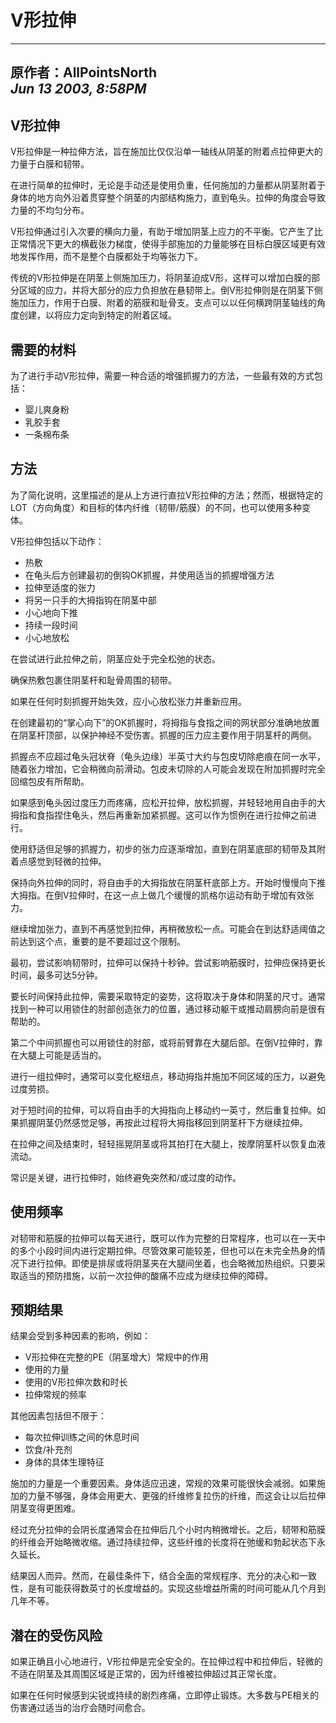 # V形拉伸

---
原作者：**AllPointsNorth**  
_Jun 13 2003, 8:58PM_
---

## V形拉伸

V形拉伸是一种拉伸方法，旨在施加比仅仅沿单一轴线从阴茎的附着点拉伸更大的力量于白膜和韧带。

在进行简单的拉伸时，无论是手动还是使用负重，任何施加的力量都从阴茎附着于身体的地方向外沿着贯穿整个阴茎的内部结构施力，直到龟头。拉伸的角度会导致力量的不均匀分布。

V形拉伸通过引入次要的横向力量，有助于增加阴茎上应力的不平衡。它产生了比正常情况下更大的横截张力梯度，使得手部施加的力量能够在目标白膜区域更有效地发挥作用，而不是整个白膜都处于均等张力下。

传统的V形拉伸是在阴茎上侧施加压力，将阴茎迫成V形，这样可以增加白膜的部分区域的应力，并将大部分的应力负担放在悬韧带上。倒V形拉伸则是在阴茎下侧施加压力，作用于白膜、附着的筋膜和耻骨支。支点可以以任何横跨阴茎轴线的角度创建，以将应力定向到特定的附着区域。

## 需要的材料

为了进行手动V形拉伸，需要一种合适的增强抓握力的方法，一些最有效的方式包括：

- 婴儿爽身粉
- 乳胶手套
- 一条棉布条
  
## 方法

为了简化说明，这里描述的是从上方进行直拉V形拉伸的方法；然而，根据特定的LOT（方向角度）和目标的体内纤维（韧带/筋膜）的不同，也可以使用多种变体。

V形拉伸包括以下动作：

- 热敷
- 在龟头后方创建最初的倒钩OK抓握，并使用适当的抓握增强方法
- 拉伸至适度的张力
- 将另一只手的大拇指钩在阴茎中部
- 小心地向下推
- 持续一段时间
- 小心地放松

在尝试进行此拉伸之前，阴茎应处于完全松弛的状态。

确保热敷包裹住阴茎杆和耻骨周围的韧带。

如果在任何时刻抓握开始失效，应小心放松张力并重新应用。

在创建最初的“掌心向下”的OK抓握时，将拇指与食指之间的网状部分准确地放置在阴茎杆顶部，以保护神经不受伤害。抓握的压力应主要作用于阴茎杆的两侧。

抓握点不应超过龟头冠状脊（龟头边缘）半英寸大约与包皮切除疤痕在同一水平，随着张力增加，它会稍微向前滑动。包皮未切除的人可能会发现在附加抓握时完全回缩包皮有所帮助。

如果感到龟头因过度压力而疼痛，应松开拉伸，放松抓握，并轻轻地用自由手的大拇指和食指捏住龟头，然后再重新加紧抓握。这可以作为惯例在进行拉伸之前进行。

使用舒适但足够的抓握力，初步的张力应逐渐增加，直到在阴茎底部的韧带及其附着点感觉到轻微的拉伸。

保持向外拉伸的同时，将自由手的大拇指放在阴茎杆底部上方。开始时慢慢向下推大拇指。在倒V拉伸时，在这一点上做几个缓慢的凯格尔运动有助于增加有效张力。

继续增加张力，直到不再感觉到拉伸，再稍微放松一点。可能会在到达舒适阈值之前达到这个点，重要的是不要超过这个限制。

最初，尝试影响韧带时，拉伸可以保持十秒钟。尝试影响筋膜时，拉伸应保持更长时间，最多可达5分钟。

要长时间保持此拉伸，需要采取特定的姿势，这将取决于身体和阴茎的尺寸。通常找到一种可以用锁住的肘部创造张力的位置，通过移动躯干或推动肩膀向前是很有帮助的。

第二个中间抓握也可以用锁住的肘部，或将前臂靠在大腿后部。在倒V拉伸时，靠在大腿上可能是适当的。

进行一组拉伸时，通常可以变化枢纽点，移动拇指并施加不同区域的压力，以避免过度劳损。

对于短时间的拉伸，可以将自由手的大拇指向上移动约一英寸，然后重复拉伸。如果抓握阴茎仍然感觉足够，再按此过程将大拇指移回到阴茎杆下方继续拉伸。

在拉伸之间及结束时，轻轻摇晃阴茎或将其拍打在大腿上，按摩阴茎杆以恢复血液流动。

常识是关键，进行拉伸时，始终避免突然和/或过度的动作。

## 使用频率

对韧带和筋膜的拉伸可以每天进行，既可以作为完整的日常程序，也可以在一天中的多个小段时间内进行定期拉伸。尽管效果可能较差，但也可以在未完全热身的情况下进行拉伸。即使是排尿或将阴茎夹在大腿间坐着，也会略微加热组织。只要采取适当的预防措施，以前一次拉伸的酸痛不应成为继续拉伸的障碍。

## 预期结果

结果会受到多种因素的影响，例如：

- V形拉伸在完整的PE（阴茎增大）常规中的作用
- 使用的力量
- 使用的V形拉伸次数和时长
- 拉伸常规的频率

其他因素包括但不限于：

- 每次拉伸训练之间的休息时间
- 饮食/补充剂
- 身体的具体生理特征

施加的力量是一个重要因素。身体适应迅速，常规的效果可能很快会减弱。如果施加的力量不够强，身体会用更大、更强的纤维修复拉伤的纤维，而这会让以后拉伸阴茎变得更困难。

经过充分拉伸的会阴长度通常会在拉伸后几个小时内稍微增长。之后，韧带和筋膜的纤维会开始略微收缩。通过持续拉伸，这些纤维的长度将在弛缓和勃起状态下永久延长。

结果因人而异。然而，在最佳条件下，结合全面的常规程序、充分的决心和一致性，是有可能获得数英寸的长度增益的。实现这些增益所需的时间可能从几个月到几年不等。

## 潜在的受伤风险

如果正确且小心地进行，V形拉伸是完全安全的。在拉伸过程中和拉伸后，轻微的不适在阴茎及其周围区域是正常的，因为纤维被拉伸超过其正常长度。

如果在任何时候感到尖锐或持续的剧烈疼痛，立即停止锻炼。大多数与PE相关的伤害通过适当的治疗会随时间愈合。
